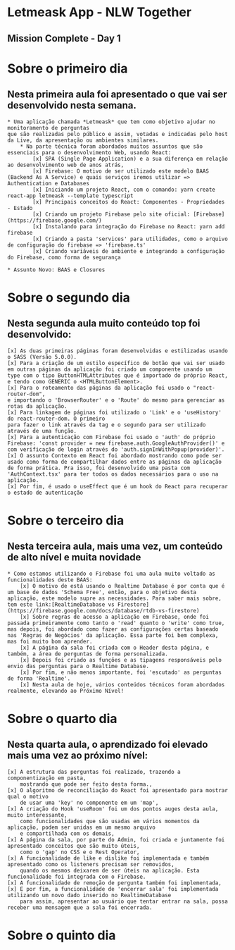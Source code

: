 # Letmeask App - NLW Together
## Mission Complete - Day 1
# Sobre o primeiro dia
## Nesta primeira aula foi apresentado o que vai ser desenvolvido nesta semana. 
    * Uma aplicação chamada *Letmeask* que tem como objetivo ajudar no monitoramento de perguntas 
    que são realizadas pelo público e assim, votadas e indicadas pelo host da Live, da apresentação ou ambientes similares. 
        * Na parte técnica foram abordados muitos assuntos que são essenciais para o desenvolvimento Web, usando React:
            [x] SPA (Single Page Application) e a sua diferença em relação ao desenvolvimento web de anos atrás,
            [x] Firebase: O motivo de ser utilizado este modelo BAAS (Backend As A Service) e quais serviços iremos utilizar => Authentication e Databases
            [x] Iniciando um projeto React, com o comando: yarn create react-app letmeask --template typescript
            [x] Principais conceitos do React: Componentes - Propriedades - Estado 
            [x] Criando um projeto Firebase pelo site oficial: [Firebase](https://firebase.google.com/)
            [x] Instalando para integração do Firebase no React: yarn add firebase
            [x] Criando a pasta 'services' para utilidades, como o arquivo de configuração do firebase => 'firebase.ts'
            [x] Criando variáveis de ambiente e integrando a configuração do Firebase, como forma de segurança

    * Assunto Novo: BAAS e Closures
    
# Sobre o segundo dia
## Nesta segunda aula muito conteúdo top foi desenvolvido:
    [x] As duas primeiras páginas foram desenvolvidas e estilizadas usando o SASS (Versão 5.0.0).
    [x] Para a criação de um estilo específico de botão que vai ser usado 
    em outras páginas da aplicação foi criado um componente usando um 
    type com o tipo ButtonHTMLAttributes que é importado do próprio React, 
    e tendo como GENERIC o <HTMLButtonElement>.
    [x] Para o roteamento das páginas da aplicação foi usado o "react-router-dom", 
    e importando o 'BrowserRouter' e o 'Route' do mesmo para gerenciar as rotas da aplicação.
    [x] Para linkagem de páginas foi utilizado o 'Link' e o 'useHistory' do react-router-dom. O primeiro
    para fazer o link através da tag e o segundo para ser utilizado através de uma função.
    [x] Para a autenticação com Firebase foi usado o 'auth' do próprio Firebase: 'const provider = new firebase.auth.GoogleAuthProvider()' e com verificação de login através do 'auth.signInWithPopup(provider)'.
    [x] O assunto Contexto em React foi abordado mostrando como pode ser usado como forma de compartilhar dados entre as páginas da aplicação de forma prática. Pra isso, foi desenvolvido uma pasta com 'AuthContext.tsx' para ter todos os dados necessários para o uso na aplicação.
    [x] Por fim, é usado o useEffect que é um hook do React para recuperar o estado de autenticação

# Sobre o terceiro dia
## Nesta terceira aula, mais uma vez, um conteúdo de alto nível e muita novidade
    * Como estamos utilizando o Firebase foi uma aula muito voltado as funcionalidades deste BAAS:
        [x] O motivo de está usando o Realtime Database é por conta que é um base de dados 'Schema Free', então, para o objetivo desta aplicação, este modelo supre as necessidades. Para saber mais sobre, tem este link:[RealtimeDatabase vs Firestore](https://firebase.google.com/docs/database/rtdb-vs-firestore)
        [x] Sobre regras de acesso a aplicação em Firebase, onde foi passada primeiramente como tanto o 'read' quanto o 'write' como true, mas depois, foi abordado como fazer as configurações certas baseado nas 'Regras de Negócios' da aplicação. Essa parte foi bem complexa, mas foi muito bom aprender.
        [x] A página da sala foi criada com o Header desta página, e também, a área de perguntas de forma personalizada. 
        [x] Depois foi criado as funções e as tipagens responsáveis pelo envio das perguntas para o Realtime Database.
        [x] Por fim, e não menos importante, foi 'escutado' as perguntas de forma 'Realtime'.
        [x] Nesta aula de hoje, vários conteúdos técnicos foram abordados realmente, elevando ao Próximo Nível!

# Sobre o quarto dia
## Nesta quarta aula, o aprendizado foi elevado mais uma vez ao próximo nível:
    [x] A estrutura das perguntas foi realizado, trazendo a componentização em pasta, 
        mostrando que pode ser feito desta forma.,
    [x] O algoritmo de reconciliação do React foi apresentado para mostrar qual o motivo 
        de usar uma 'key' no componente em um 'map',
    [x] A criação do Hook 'useRoom' foi um dos pontos auges desta aula, muito interessante,
        como funcionalidades que são usadas em vários momentos da aplicação, podem ser unidas em um mesmo arquivo 
        e compartilhada com os demais,
    [x] A página da sala, por parte do Admin, foi criada e juntamente foi apresentado conceitos que são muito úteis, 
        como o 'gap' no CSS e o Rest Operator, 
    [x] A funcionalidade de like e dislike foi implementada e também apresentado como os listeners precisam ser removidos, 
        quando os mesmos deixarem de ser úteis na aplicação. Esta funcionalidade foi integrada com o Firebase.
    [x] A funcionalidade de remoção de pergunta também foi implementada, 
    [x] E por fim, a funcionalidade de 'encerrar sala' foi implementada utilizando um novo dado inserido no RealtimeDatabase 
        para assim, apresentar ao usuário que tentar entrar na sala, possa receber uma mensagem que a sala foi encerrada.

# Sobre o quinto dia